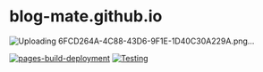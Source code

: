 
# blog-mate.github.io 
![Uploading 6FCD264A-4C88-43D6-9F1E-1D40C30A229A.png…]()

[![pages-build-deployment](https://github.com/Blog-Mate/blog-mate.github.io/actions/workflows/pages/pages-build-deployment/badge.svg)](https://github.com/Blog-Mate/blog-mate.github.io/actions/workflows/pages/pages-build-deployment)
[![Testing](https://github.com/Blog-Mate/blog-mate.github.io/actions/workflows/Testing.yml/badge.svg)](https://github.com/Blog-Mate/blog-mate.github.io/actions/workflows/Testing.yml)
